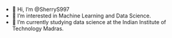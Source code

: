 - 👋 Hi, I’m @SherryS997
- 👀 I’m interested in Machine Learning and Data Science.
- 🌱 I’m currently studying data science at the Indian Institute of Technology Madras.

<!---
SherryS997/SherryS997 is a ✨ special ✨ repository because its `README.md` (this file) appears on your GitHub profile.
You can click the Preview link to take a look at your changes.
--->
